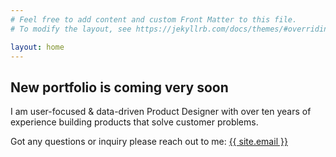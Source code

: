 ```yaml
---
# Feel free to add content and custom Front Matter to this file.
# To modify the layout, see https://jekyllrb.com/docs/themes/#overriding-theme-defaults

layout: home
---
```


## New portfolio is coming very soon

I am user-focused & data-driven Product Designer with over ten years of experience building products that solve customer problems. 

Got any questions or inquiry please reach out to me: <a class="u-email" href="mailto:{{ site.email }}">{{ site.email }}</a>